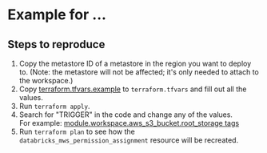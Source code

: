 # Example for ...

## Steps to reproduce

1. Copy the metastore ID of a metastore in the region you want to deploy to. (Note: the metastore will not be affected; it's only needed to attach to the workspace.)
2. Copy [terraform.tfvars.example](terraform.tfvars.example) to `terraform.tfvars` and fill out all the values.
3. Run `terraform apply`.
4. Search for "TRIGGER" in the code and change any of the values.<br>
   For example: [module.workspace.aws_s3_bucket.root_storage tags](workspace/root_bucket.tf#L6)
5. Run `terraform plan` to see how the `databricks_mws_permission_assignment` resource will be recreated.
